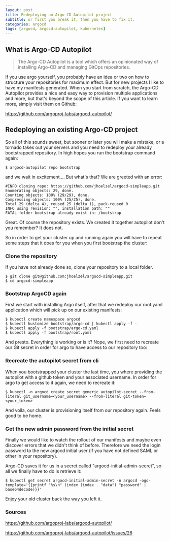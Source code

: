```yaml
---
layout: post
title: Redeploying an Argo-CD Autopilot project
subtitle: or first you break it, then you have to fix it.
categories: argocd
tags: [argocd, argocd-autopilot, kubernetes]
---
```


## What is Argo-CD Autopilot

> The Argo-CD Autopilot is a tool which offers an opinionated way of installing Argo-CD and managing GitOps repositories.

If you use argo yourself, you probably have an idea or two on how to structure your repositories for maximum effect. But for new projects I like to have my manifests generated. 
When you start from scratch, the Argo-CD Autopilot provides a nice and easy way to provision multiple applications and more, but that's beyond the scope of this article.
If you want to learn more, simply visit them on Github: 

<https://github.com/argoproj-labs/argocd-autopilot/>


## Redeploying an existing Argo-CD project

So all of this sounds sweet, but sooner or later you will make a mistake, or a tornado takes out your servers and you need to redeploy your already bootstrapped repository.
In high hopes you run the bootstrap command again:

```
$ argocd-autopilot repo bootstrap 
```

and we wait in excitement.... But what's that? We are greeted with an error:

```
#INFO cloning repo: https://github.com/jhoelzel/argocd-simpleapp.git
Enumerating objects: 29, done.
Counting objects: 100% (29/29), done.
Compressing objects: 100% (25/25), done.
Total 29 (delta 4), reused 25 (delta 1), pack-reused 0
INFO using revision: "", installation path: ""    
FATAL folder bootstrap already exist in: /bootstrap 
```

Great. Of course the repository exists. We created it together autopilot don't you remember?
It does not.

So in order to get your cluster up and running again you will have to repeat some steps that it does for you when you first bootstrap the cluster:

### Clone the repository

If you have not already done so, clone your repository to a local folder.

```
$ git clone git@github.com:jhoelzel/argocd-simpleapp.git
$ cd argocd-simpleapp
```

### Bootstrap ArgoCD again

First we start with installing Argo itself, after that we redeploy our root.yaml application which will pick up on our existing manifests:

```
$ kubectl create namespace argocd
$ kubectl kustomize bootstrap/argo-cd | kubectl apply -f -
$ kubectl apply -f bootstrap/argo-cd.yaml
$ kubectl apply -f bootstrap/root.yaml
```

And presto. Everything is working or is it?
Nope, we first need to recreate our Git secret in order for argo to have access to our repository too:

### Recreate the autopilot secret from cli

When you bootstrapped your cluster the last time, you where providing the autopilot with a github token and your associated username.
In order for argo to get access to it again, we need to recreate it:

```
$ kubectl -n argocd create secret generic autopilot-secret --from-literal git_username=<your_username> --from-literal git-token=<your_token>
```

And voila, our cluster is provisioning itself from our repository again.
Feels good to be home.


### Get the new admin password from the initial secret

Finally we would like to watch the rollout of our manifests and maybe even discover errors that we didn't think of before.
Therefore we need the login password to the new argocd initial user (if you have not defined SAML or other in your repository).

Argo-CD saves it for us in a secret called "argocd-initial-admin-secret", so all we finally have to do is retrieve it:

```
$ kubectl get secret argocd-initial-admin-secret -n argocd -ogo-template='{{printf "%s\n" (index (index . "data") "password" | base64decode)}}'
```

Enjoy your old cluster back the way you left it.


### Sources

<https://github.com/argoproj-labs/argocd-autopilot/>

<https://github.com/argoproj-labs/argocd-autopilot/issues/26>

